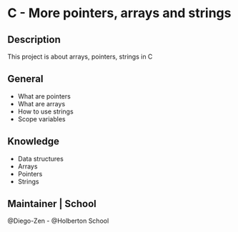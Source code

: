 # C - More pointers, arrays and strings

## Description
This project is about arrays, pointers, strings in C

## General
* What are pointers
* What are arrays
* How to use strings
* Scope variables

## Knowledge
* Data structures
* Arrays
* Pointers
* Strings

## Maintainer | School
@Diego-Zen - @Holberton School
